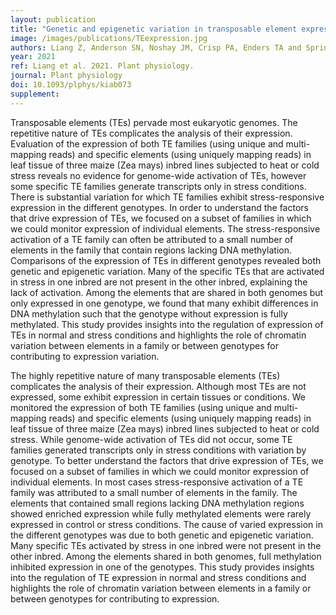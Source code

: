 ```yaml
---
layout: publication
title: "Genetic and epigenetic variation in transposable element expression responses to abiotic stress in maize"
image: /images/publications/TEexpression.jpg
authors: Liang Z, Anderson SN, Noshay JM, Crisp PA, Enders TA and Springer NM
year: 2021
ref: Liang et al. 2021. Plant physiology.
journal: Plant physiology
doi: 10.1093/plphys/kiab073
supplement:
---
```


Transposable elements (TEs) pervade most eukaryotic genomes. The repetitive nature of TEs complicates the analysis of their expression. Evaluation of the expression of both TE families (using unique and multi-mapping reads) and specific elements (using uniquely mapping reads) in leaf tissue of three maize (Zea mays) inbred lines subjected to heat or cold stress reveals no evidence for genome-wide activation of TEs, however some specific TE families generate transcripts only in stress conditions. There is substantial variation for which TE families exhibit stress-responsive expression in the different genotypes. In order to understand the factors that drive expression of TEs, we focused on a subset of families in which we could monitor expression of individual elements. The stress-responsive activation of a TE family can often be attributed to a small number of elements in the family that contain regions lacking DNA methylation. Comparisons of the expression of TEs in different genotypes revealed both genetic and epigenetic variation. Many of the specific TEs that are activated in stress in one inbred are not present in the other inbred, explaining the lack of activation. Among the elements that are shared in both genomes but only expressed in one genotype, we found that many exhibit differences in DNA methylation such that the genotype without expression is fully methylated. This study provides insights into the regulation of expression of TEs in normal and stress conditions and highlights the role of chromatin variation between elements in a family or between genotypes for contributing to expression variation.

The highly repetitive nature of many transposable elements (TEs) complicates the analysis of their expression. Although most TEs are not expressed, some exhibit expression in certain tissues or conditions. We monitored the expression of both TE families (using unique and multi-mapping reads) and specific elements (using uniquely mapping reads) in leaf tissue of three maize (Zea mays) inbred lines subjected to heat or cold stress. While genome-wide activation of TEs did not occur, some TE families generated transcripts only in stress conditions with variation by genotype. To better understand the factors that drive expression of TEs, we focused on a subset of families in which we could monitor expression of individual elements. In most cases stress-responsive activation of a TE family was attributed to a small number of elements in the family. The elements that contained small regions lacking DNA methylation regions showed enriched expression while fully methylated elements were rarely expressed in control or stress conditions. The cause of varied expression in the different genotypes was due to both genetic and epigenetic variation. Many specific TEs activated by stress in one inbred were not present in the other inbred. Among the elements shared in both genomes, full methylation inhibited expression in one of the genotypes. This study provides insights into the regulation of TE expression in normal and stress conditions and highlights the role of chromatin variation between elements in a family or between genotypes for contributing to expression.<Paste>
